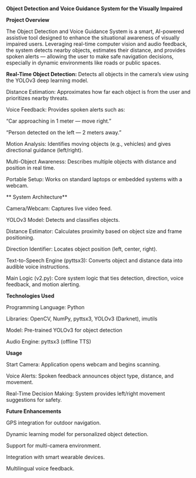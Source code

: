 **Object Detection and Voice Guidance System for the Visually Impaired**

**Project Overview**

The Object Detection and Voice Guidance System is a smart, AI-powered assistive tool designed to enhance the situational awareness of visually impaired users. Leveraging real-time computer vision and audio feedback, the system detects nearby objects, estimates their distance, and provides spoken alerts — allowing the user to make safe navigation decisions, especially in dynamic environments like roads or public spaces.

**Real-Time Object Detection:**
Detects all objects in the camera’s view using the YOLOv3 deep learning model.

Distance Estimation: Approximates how far each object is from the user and prioritizes nearby threats.

Voice Feedback: Provides spoken alerts such as:

“Car approaching in 1 meter — move right.”

“Person detected on the left — 2 meters away.”

Motion Analysis: Identifies moving objects (e.g., vehicles) and gives directional guidance (left/right).

Multi-Object Awareness: Describes multiple objects with distance and position in real time.

Portable Setup: Works on standard laptops or embedded systems with a webcam.

** System Architecture**

Camera/Webcam: Captures live video feed.

YOLOv3 Model: Detects and classifies objects.

Distance Estimator: Calculates proximity based on object size and frame positioning.

Direction Identifier: Locates object position (left, center, right).

Text-to-Speech Engine (pyttsx3): Converts object and distance data into audible voice instructions.

Main Logic (v2.py): Core system logic that ties detection, direction, voice feedback, and motion alerting.


 **Technologies Used**
 
Programming Language: Python

Libraries: OpenCV, NumPy, pyttsx3, YOLOv3 (Darknet), imutils

Model: Pre-trained YOLOv3 for object detection

Audio Engine: pyttsx3 (offline TTS)

**Usage**

Start Camera: Application opens webcam and begins scanning.

Voice Alerts: Spoken feedback announces object type, distance, and movement.

Real-Time Decision Making: System provides left/right movement suggestions for safety.

**Future Enhancements**

GPS integration for outdoor navigation.

Dynamic learning model for personalized object detection.

Support for multi-camera environment.

Integration with smart wearable devices.

Multilingual voice feedback.


